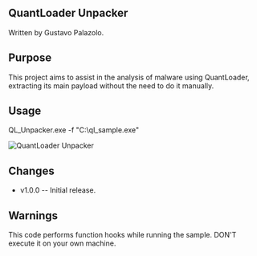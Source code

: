 ## QuantLoader Unpacker
Written by Gustavo Palazolo.

## Purpose
This project aims to assist in the analysis of malware using QuantLoader, extracting its main payload without the need to do it manually.

## Usage
QL_Unpacker.exe -f "C:\ql_sample.exe"

<img src="https://media.giphy.com/media/3o7WIIzHHbrLCikKGs/giphy.gif" title="QuantLoader Unpacker">

## Changes
* v1.0.0 -- Initial release.

## Warnings
This code performs function hooks while running the sample. DON'T execute it on your own machine. 
